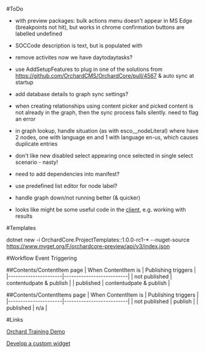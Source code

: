 #ToDo

* with preview packages:
bulk actions menu doesn't appear in MS Edge (breakpoints not hit), but works in chrome
confirmation buttons are labelled undefined

* SOCCode description is text, but is populated with <p></p>
* remove activites now we have daytodaytasks?
* use AddSetupFeatures to plug in one of the solutions from https://github.com/OrchardCMS/OrchardCore/pull/4567 & auto sync at startup
* add database details to graph sync settings?
* when creating relationships using content picker and picked content is not already in the graph, then the sync process fails silently. need to flag an error
* in graph lookup, handle situation (as with esco__nodeLiteral) where have 2 nodes, one with language en and 1 with language en-us, which causes duplicate entries
* don't like new disabled select appearing once selected in single select scenario - nasty!
* need to add dependencies into manifest?
* use predefined list editor for node label?
* handle graph down/not running better (& quicker)
* looks like might be some useful code in the [client](https://github.com/Readify/Neo4jClient), e.g. working with results

#Templates

dotnet new -i OrchardCore.ProjectTemplates::1.0.0-rc1-* --nuget-source https://www.myget.org/F/orchardcore-preview/api/v3/index.json

#Workflow Event Triggering

##Contents/ContentItem page
| When ContentItem is  | Publishing triggers      |
|----------------------|--------------------------|
| not published        | contentudpate & publish  |
| published            | contentudpate & publish  |

##Contents/ContentItems page
| When ContentItem is  | Publishing triggers      |
|----------------------|--------------------------|
| not published        | publish                  |
| published            | n/a                      |

#Links

[Orchard Training Demo](https://github.com/Lombiq/Orchard-Training-Demo-Module/blob/orchard-core/StartLearningHere.md)

[Develop a custom widget](https://www.davidhayden.me/blog/develop-a-custom-widget-in-orchard-core-cms)
